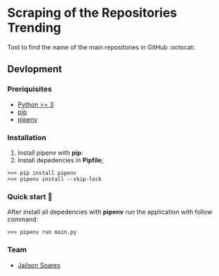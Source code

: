 # Scraping of the Repositories Trending

Tool to find the name of the main repositories in GitHub :octocat:

## Devlopment  

### Preriquisites 
* [Python >= 3](https://www.python.org)
* [pip](https://pypi.org/project/pip/)
* [pipenv](https://github.com/pypa/pipenv) 

### Installation 

1. Install pipenv with __pip__:
1. Install depedencies in __Pipfile__;

```
>>> pip install pipenv
>>> pipenv install --skip-lock
```

### Quick start :rocket:

After install all depedencies with __pipenv__ run the application with follow command:

```
>>> pipenv run main.py
```

### Team 
* [Jailson Soares](https://github.com/jailsonsf/)


